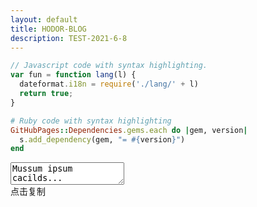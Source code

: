 ```yaml
---
layout: default
title: HODOR-BLOG
description: TEST-2021-6-8
---
```




```js
// Javascript code with syntax highlighting.
var fun = function lang(l) {
  dateformat.i18n = require('./lang/' + l)
  return true;
}
```

```ruby
# Ruby code with syntax highlighting
GitHubPages::Dependencies.gems.each do |gem, version|
  s.add_dependency(gem, "= #{version}")
end
```


<!DOCTYPE html>
<head>
    <meta charset="UTF-8">
    <title>clipboard示例</title>
    <script src="./clipboard.min.js"></script>
</head>
<body>
    <textarea id="bar">Mussum ipsum cacilds...</textarea>
<!--data-clipboard-text属性的值将会被复制-->
<div id="btn" class="js-copy" data-clipboard-target="#bar">
    <span>点击复制</span>
</div>

<script>
    var btn = document.getElementById('btn');
    var clipboard = new Clipboard(btn);//实例化

    //复制成功执行的回调，可选
    //clipboard.on('success', function(e) {
       // alert('复制成功')
    //});

    //复制失败执行的回调，可选
   // clipboard.on('error', function(e) {
    //    console.log(e);
    //});
</script>
</body>
</html>
